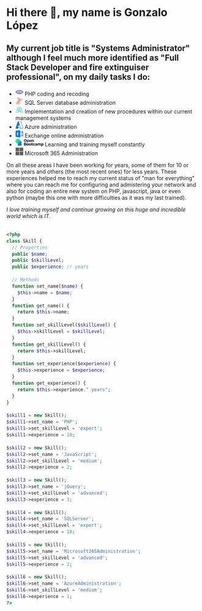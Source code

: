 # Hi there 👋, my name is Gonzalo López
## My current job title is "Systems Administrator" although I feel much more identified as "Full Stack Developer and fire extinguiser professional", on my daily tasks I do:

* <img src="./resources/2BDB-FX5.svg" alt="PHP" title="PHP" style="color:#CC2927" height="20px"/> PHP coding and recoding
* <img src="./resources/InSc0e1m.svg" alt="SQL Server" title="SQL Server" style="color:#CC2927" height="20px"/> SQL Server database administration
* <img src="./resources/8n7rL6ZU.svg" alt="Algorithms" title="Algorithms" style="color:#CC2927" height="20px"/> Implementation and creation of new procedures within our current management systems
* <img src="./resources/AQ2Csr-r.svg" alt="Algorithms" title="Algorithms" style="color:#CC2927" height="20px"/> Azure administration
* <img src="./resources/b7pEII6f.svg" alt="Algorithms" title="Algorithms" style="color:#CC2927" height="20px"/> Exchange online administration
* <img src="./resources/OBLogo.svg" alt="Algorithms" title="Algorithms" style="color:#CC2927" height="20px"/> Learning and training myself constantly
* <img src="./resources/6TFBFju8.svg" alt="Algorithms" title="Algorithms" style="color:#CC2927" height="20px"/> Microsoft 365 Administration

On all these areas I have been working for years, some of them for 10 or more years and others (the most recent ones) for less years. These experiences helped me to reach my current status of "man for everything" where you can reach me for configuring and admistering your network and also for coding an entire new system on PHP, javascript, java or even python (maybe this one with more difficulties as it was my last trained). 

*I love training myself and continue growing on this huge and incredible world which is IT.*


```php

<?php
class Skill {
  // Properties
  public $name;
  public $skillLevel;
  public $experience; // years

  // Methods
  function set_name($name) {
    $this->name = $name;
  }
  function get_name() {
    return $this->name;
  }
  function set_skillLevel($skillLevel) {
    $this->skillLevel = $skillLevel;
  }
  function get_skillLevel() {
    return $this->skillLevel;
  }  
  function set_experience($experience) {
    $this->experience = $experience;
  }
  function get_experience() {
    return $this->experience." years";
  }
}

$skill1 = new Skill();
$skill1->set_name = 'PHP';
$skill1->set_skillLevel = 'expert';
$skill1->experience = 10;

$skill2 = new Skill();
$skill2->set_name = 'JavaScript';
$skill2->set_skillLevel = 'medium';
$skill2->experience = 2;

$skill3 = new Skill();
$skill3->set_name = 'jQuery';
$skill3->set_skillLevel = 'advanced';
$skill3->experience = 3;

$skill4 = new Skill();
$skill4->set_name = 'SQLServer';
$skill4->set_skillLevel = 'expert';
$skill4->experience = 10;

$skill5 = new Skill();
$skill5->set_name = 'Microsoft365Administration';
$skill5->set_skillLevel = 'advanced';
$skill5->experience = 2;

$skill6 = new Skill();
$skill6->set_name = 'AzureAdministration';
$skill6->set_skillLevel = 'medium';
$skill6->experience = 1;
?>
